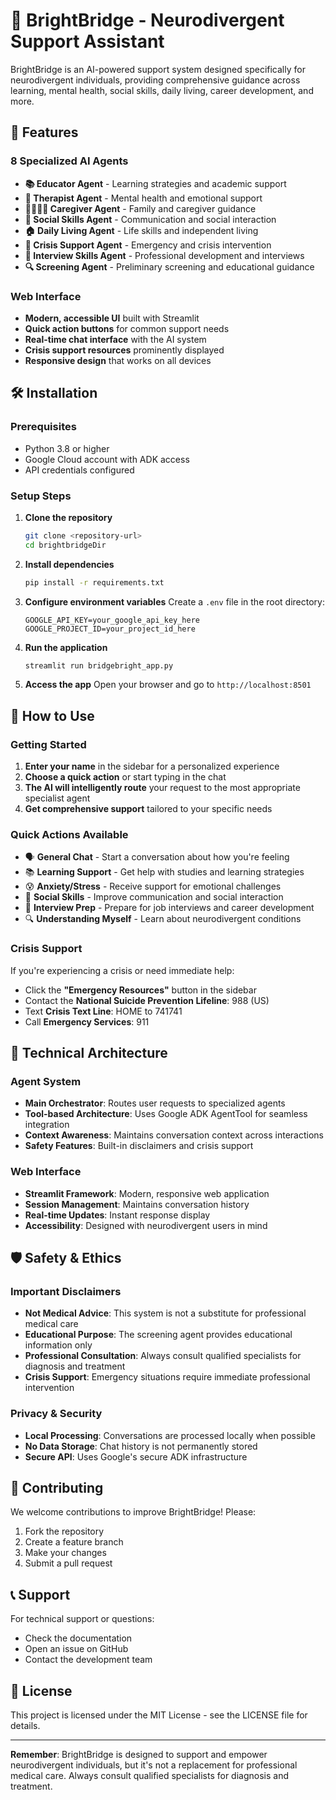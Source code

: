 # 🌈 BrightBridge - Neurodivergent Support Assistant

BrightBridge is an AI-powered support system designed specifically for neurodivergent individuals, providing comprehensive guidance across learning, mental health, social skills, daily living, career development, and more.

## 🚀 Features

### 8 Specialized AI Agents
- **📚 Educator Agent** - Learning strategies and academic support
- **🧠 Therapist Agent** - Mental health and emotional support  
- **👨‍👩‍👧‍👦 Caregiver Agent** - Family and caregiver guidance
- **👥 Social Skills Agent** - Communication and social interaction
- **🏠 Daily Living Agent** - Life skills and independent living
- **🚨 Crisis Support Agent** - Emergency and crisis intervention
- **💼 Interview Skills Agent** - Professional development and interviews
- **🔍 Screening Agent** - Preliminary screening and educational guidance

### Web Interface
- **Modern, accessible UI** built with Streamlit
- **Quick action buttons** for common support needs
- **Real-time chat interface** with the AI system
- **Crisis support resources** prominently displayed
- **Responsive design** that works on all devices

## 🛠️ Installation

### Prerequisites
- Python 3.8 or higher
- Google Cloud account with ADK access
- API credentials configured

### Setup Steps

1. **Clone the repository**
   ```bash
   git clone <repository-url>
   cd brightbridgeDir
   ```

2. **Install dependencies**
   ```bash
   pip install -r requirements.txt
   ```

3. **Configure environment variables**
   Create a `.env` file in the root directory:
   ```env
   GOOGLE_API_KEY=your_google_api_key_here
   GOOGLE_PROJECT_ID=your_project_id_here
   ```

4. **Run the application**
   ```bash
   streamlit run bridgebright_app.py
   ```

5. **Access the app**
   Open your browser and go to `http://localhost:8501`

## 🎯 How to Use

### Getting Started
1. **Enter your name** in the sidebar for a personalized experience
2. **Choose a quick action** or start typing in the chat
3. **The AI will intelligently route** your request to the most appropriate specialist agent
4. **Get comprehensive support** tailored to your specific needs

### Quick Actions Available
- 🗣️ **General Chat** - Start a conversation about how you're feeling
- 📚 **Learning Support** - Get help with studies and learning strategies
- 😰 **Anxiety/Stress** - Receive support for emotional challenges
- 👥 **Social Skills** - Improve communication and social interaction
- 💼 **Interview Prep** - Prepare for job interviews and career development
- 🔍 **Understanding Myself** - Learn about neurodivergent conditions

### Crisis Support
If you're experiencing a crisis or need immediate help:
- Click the **"Emergency Resources"** button in the sidebar
- Contact the **National Suicide Prevention Lifeline**: 988 (US)
- Text **Crisis Text Line**: HOME to 741741
- Call **Emergency Services**: 911

## 🔧 Technical Architecture

### Agent System
- **Main Orchestrator**: Routes user requests to specialized agents
- **Tool-based Architecture**: Uses Google ADK AgentTool for seamless integration
- **Context Awareness**: Maintains conversation context across interactions
- **Safety Features**: Built-in disclaimers and crisis support

### Web Interface
- **Streamlit Framework**: Modern, responsive web application
- **Session Management**: Maintains conversation history
- **Real-time Updates**: Instant response display
- **Accessibility**: Designed with neurodivergent users in mind

## 🛡️ Safety & Ethics

### Important Disclaimers
- **Not Medical Advice**: This system is not a substitute for professional medical care
- **Educational Purpose**: The screening agent provides educational information only
- **Professional Consultation**: Always consult qualified specialists for diagnosis and treatment
- **Crisis Support**: Emergency situations require immediate professional intervention

### Privacy & Security
- **Local Processing**: Conversations are processed locally when possible
- **No Data Storage**: Chat history is not permanently stored
- **Secure API**: Uses Google's secure ADK infrastructure

## 🤝 Contributing

We welcome contributions to improve BrightBridge! Please:
1. Fork the repository
2. Create a feature branch
3. Make your changes
4. Submit a pull request

## 📞 Support

For technical support or questions:
- Check the documentation
- Open an issue on GitHub
- Contact the development team

## 📄 License

This project is licensed under the MIT License - see the LICENSE file for details.

---

**Remember**: BrightBridge is designed to support and empower neurodivergent individuals, but it's not a replacement for professional medical care. Always consult qualified specialists for diagnosis and treatment. 